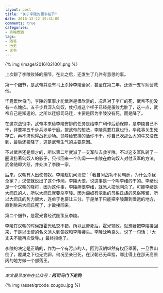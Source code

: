 ```yaml
---
layout: post
title: "关于李陵的更多细节"
date: 2016-12-22 19:41:00
comments: true
categories:
- 青梅煮酒
tags:
- 随笔
- 历史
- 读书
---
```


{% img /image/20161021001.png %}

上次聊了李陵败降的细节。在此之后，还发生了几件有意思的事。

第一个细节，是武帝并没有马上杀掉李陵全家，甚至在第二年，还派一支军队营救他。

毕竟累世将门，李陵的军事才能武帝是很欣赏的，况且对于李广的死，武帝不能没有一点愧疚。五千步兵深入匈奴，仗打成这个样子已经是虽败尤胜了，这一点，武帝自己是知道的，之所以迁怒司马迁，主要是因为李陵没有死，而是降了。

在这次战役中，武帝本来给李陵安排的任务是给李广利作后勤保障，是李陵自己不干，非要率五千步兵涉单于庭。按武帝的想法，李陵真要打赢也行，毕竟事关生死存亡，再不济也得战死沙场。领导给安排的活你不干，你自己吹那么大的牛又没做到，最后还投降了，这是武帝生气的主要原因。

不过武帝还是惜才的，所以第二年就派了一支军队去救李陵。不过这支军队转了一圈没捞著匈奴人的影子，只带回来一个传闻——李陵在教匈奴人对付汉军的方法。武帝随即大怒，并处决了李陵一家。

后来，汉朝有人出使匈奴，李陵趁机问汉使：「我自问战功不负朝廷，为什么杀我全家？」汉使就说出了这个传闻。李陵大恨，说这事是一个叫李绪的干的。李绪也是一个汉朝的降将，因为这件事，李陵痛恨李绪，就派人把他刺杀了。可能李绪是大阏氏的人，所以大阏氏就要杀李陵。因为匈奴有浓重的母系氏族的风俗残留，所以大阏氏的势力很大，连单于也要让三分。于是单于只能把李陵藏到很远的地方，直到后来大阏氏死了，才敢接回来。

第二个细节，是霍光曾经试图策反李陵。

李陵在汉朝的时候跟霍光私交不错，所以武帝死后，霍光辅政，就想著把李陵接回来，于是以出使的名义派人到匈奴和李陵接头。李陵沈吟良久，说了一句话：「大丈夫不能再次受辱。」最终拒绝了。

李陵的决定是正确的，作为一个有污点的人，回到汉朝纵然有权臣罩著，一旦靠山倒了，覆巢之下也无完卵。何况至亲已死，在汉朝已无牵挂，哪比得上在那天高原阔的地方做一个部落王。

<hr>

*本文最早发布在公众号：__两司马门下走狗__*

{% img /asset/qrcode_zougou.jpg %}
